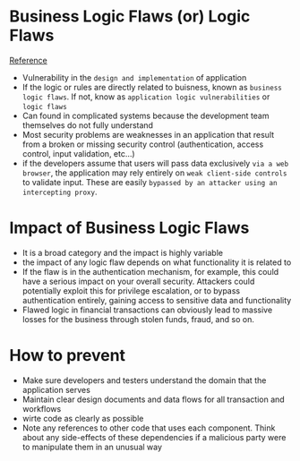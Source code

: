 # Business Logic Flaws (or) Logic Flaws

[Reference](https://portswigger.net/web-security/logic-flaws/examples)


- Vulnerability in the `design and implementation` of application
- If the logic or rules are directly related to buisness, known as `business logic flaws`. If not, know as `application logic vulnerabilities` or `logic flaws`
- Can found in complicated systems because the development team themselves do not fully understand
- Most security problems are weaknesses in an application that result from a broken or missing security control (authentication, access control, input validation, etc…)
-  if the developers assume that users will pass data exclusively `via a web browser`, the application may rely entirely on `weak client-side controls` to validate input. These are easily `bypassed by an attacker using an intercepting proxy`. 


# Impact of Business Logic Flaws

- It is a broad category and the impact is highly variable
- the impact of any logic flaw depends on what functionality it is related to
- If the flaw is in the authentication mechanism, for example, this could have a serious impact on your overall security. Attackers could potentially exploit this for privilege escalation, or to bypass authentication entirely, gaining access to sensitive data and functionality
- Flawed logic in financial transactions can obviously lead to massive losses for the business through stolen funds, fraud, and so on.


# How to prevent

- Make sure developers and testers understand the domain that the application serves
- Maintain clear design documents and data flows for all transaction and workflows
- wirte code as clearly as possible
- Note any references to other code that uses each component. Think about any side-effects of these dependencies if a malicious party were to manipulate them in an unusual way
